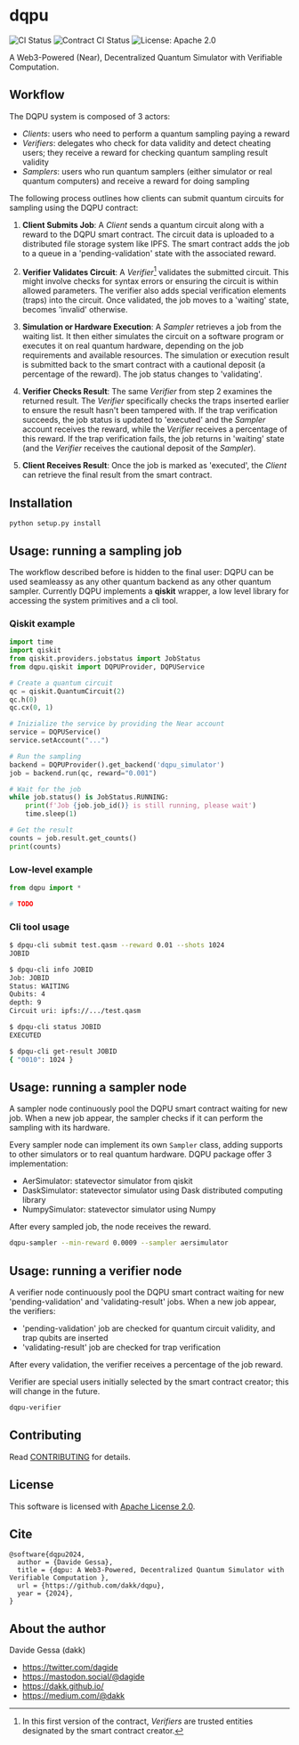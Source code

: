 # dqpu

![CI Status](https://github.com/dakk/dqpu/actions/workflows/ci.yaml/badge.svg)
![Contract CI Status](https://github.com/dakk/dqpu/actions/workflows/ci-contract.yaml/badge.svg)
![License: Apache 2.0](https://img.shields.io/badge/license-Apache_2.0-blue)

A Web3-Powered (Near), Decentralized Quantum Simulator with Verifiable Computation. 



## Workflow

The DQPU system is composed of 3 actors:

- *Clients*: users who need to perform a quantum sampling paying a reward
- *Verifiers*: delegates who check for data validity and detect cheating users; they receive a reward for checking quantum sampling result validity
- *Samplers*: users who run quantum samplers (either simulator or real quantum computers) and receive
a reward for doing sampling

The following process outlines how clients can submit quantum circuits for sampling using the DQPU contract:

1. **Client Submits Job**: A *Client* sends a quantum circuit along with a reward to the DQPU smart contract. The circuit data is uploaded to a distributed file storage system like IPFS. The smart contract adds the job to a queue in a 'pending-validation' state with the associated reward.

2. **Verifier Validates Circuit**: A *Verifier*[^1] validates the submitted circuit. This might involve checks for syntax errors or ensuring the circuit is within allowed parameters. The verifier also adds special verification elements (traps) into the circuit. Once validated, the job moves to a 'waiting' state, becomes 'invalid' otherwise.

3. **Simulation or Hardware Execution**: A *Sampler* retrieves a job from the waiting list. It then either simulates the circuit on a software program or executes it on real quantum hardware, depending on the job requirements and available resources. The simulation or execution result is submitted back to the smart contract with a cautional deposit (a percentage of the reward). The job status changes to 'validating'.

4. **Verifier Checks Result**: The same *Verifier* from step 2 examines the returned result. The *Verifier* specifically checks the traps inserted earlier to ensure the result hasn't been tampered with. If the trap verification succeeds, the job status is updated to 'executed' and the *Sampler* account receives the reward, while the *Verifier* receives a percentage of this reward.
If the trap verification fails, the job returns in 'waiting' state (and the *Verifier* receives the cautional deposit of the *Sampler*).

5. **Client Receives Result**: Once the job is marked as 'executed', the *Client* can retrieve the final result from the smart contract.

[^1]: In this first version of the contract, *Verifiers* are trusted entities designated by the smart contract creator.


## Installation

```python setup.py install```

## Usage: running a sampling job

The workflow described before is hidden to the final user: DQPU can be used seamleassy as any other quantum backend as any other quantum sampler. Currently DQPU implements a **qiskit** wrapper, a low level library for accessing the system primitives and a cli tool.

### Qiskit example

```python
import time
import qiskit
from qiskit.providers.jobstatus import JobStatus 
from dqpu.qiskit import DQPUProvider, DQPUService

# Create a quantum circuit
qc = qiskit.QuantumCircuit(2)
qc.h(0)
qc.cx(0, 1)

# Inizialize the service by providing the Near account
service = DQPUService()
service.setAccount("...")

# Run the sampling
backend = DQPUProvider().get_backend('dqpu_simulator')
job = backend.run(qc, reward="0.001")

# Wait for the job
while job.status() is JobStatus.RUNNING:
    print(f'Job {job.job_id()} is still running, please wait')
    time.sleep(1)

# Get the result
counts = job.result.get_counts()
print(counts)
```

### Low-level example

```python
from dqpu import *

# TODO
```


### Cli tool usage

```bash
$ dpqu-cli submit test.qasm --reward 0.01 --shots 1024
JOBID

$ dpqu-cli info JOBID
Job: JOBID
Status: WAITING
Qubits: 4
depth: 9
Circuit uri: ipfs://.../test.qasm

$ dpqu-cli status JOBID
EXECUTED

$ dpqu-cli get-result JOBID
{ "0010": 1024 }
```


## Usage: running a sampler node

A sampler node continuously pool the DQPU smart contract waiting for new job. When a new job appear,
the sampler checks if it can perform the sampling with its hardware. 

Every sampler node can implement its own `Sampler` class, adding supports to other simulators or 
to real quantum hardware. DQPU package offer 3 implementation:
- AerSimulator: statevector simulator from qiskit
- DaskSimulator: statevector simulator using Dask distributed computing library
- NumpySimulator: statevector simulator using Numpy

After every sampled job, the node receives the reward.

```bash
dqpu-sampler --min-reward 0.0009 --sampler aersimulator
```


## Usage: running a verifier node

A verifier node continuously pool the DQPU smart contract waiting for new 'pending-validation' and 'validating-result' jobs. When a new job appear, the verifiers:
- 'pending-validation' job are checked for quantum circuit validity, and trap qubits are inserted
- 'validating-result' job are checked for trap verification

After every validation, the verifier receives a percentage of the job reward.

Verifier are special users initially selected by the smart contract creator; this will change in the future.

```bash
dqpu-verifier
```



## Contributing

Read [CONTRIBUTING](CONTRIBUTING.md) for details.

## License

This software is licensed with [Apache License 2.0](LICENSE).


## Cite

```
@software{dqpu2024,
  author = {Davide Gessa},
  title = {dqpu: A Web3-Powered, Decentralized Quantum Simulator with Verifiable Computation },
  url = {https://github.com/dakk/dqpu},
  year = {2024},
}
```

## About the author

Davide Gessa (dakk)
- https://twitter.com/dagide
- https://mastodon.social/@dagide 
- https://dakk.github.io/
- https://medium.com/@dakk
